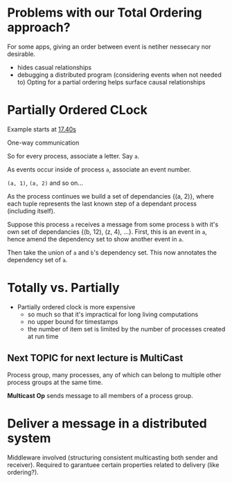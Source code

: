 # Problems with our Total Ordering approach?
For some apps, giving an order between event is netiher nessecary nor desirable.
- hides casual relationships
- debugging a distributed program (considering events when not needed to)
Opting for a partial ordering helps surface causal relationships

# Partially Ordered CLock
Example starts at [17.40s](https://auckland.au.panopto.com/Panopto/Pages/Viewer.aspx?id=dddd033a-15c1-4d48-9f78-ae510184bbf3)

One-way communication

So for every process, associate a letter. Say `a`.

As events occur inside of process `a`, associate an event number.

`(a, 1)`, `(a, 2)` and so on...

As the process continues we build a set of dependancies {(a, 2)}, where each tuple represents the last known step of a dependant process (including itself).

Suppose this process `a` receives a message from some process `b` with it's own set of dependancies {(b, 12), (z, 4), ...}. First, this is an event in `a`, hence amend the dependency set to show another event in `a`.

Then take the union of `a` and `b`'s dependency set. This now annotates the dependency set of `a`.

# Totally vs. Partially 
- Partially ordered clock is more expensive
	- so much so that it's impractical for long living computations
	- no upper bound for timestamps
	- the number of item set is limited by the number of processes created at run time

## Next TOPIC for next lecture is MultiCast
Process group, many processes, any of which can belong to multiple other process groups at the same time.

**Multicast Op** sends message to all members of a process group.

# Deliver a message in a distributed system
Middleware involved (structuring consistent multicasting both sender and receiver). Required to garantuee certain properties related to delivery (like ordering?).
